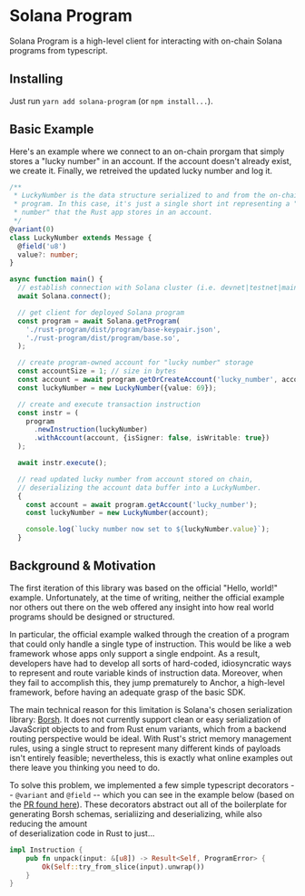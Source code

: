 # Solana Program
Solana Program is a high-level client for interacting with on-chain Solana
programs from typescript.

## Installing
Just run `yarn add solana-program` (or `npm install...`).

## Basic Example
Here's an example where we connect to an on-chain prorgam that simply stores a
"lucky number" in an account. If the account doesn't already exist, we create
it. Finally, we retreived the updated lucky number and log it.

```typescript
/**
 * LuckyNumber is the data structure serialized to and from the on-chain Rust
 * program. In this case, it's just a single short int representing a "lucky
 * number" that the Rust app stores in an account.
 */
@variant(0)
class LuckyNumber extends Message {
  @field('u8')
  value?: number;
}

async function main() {
  // establish connection with Solana cluster (i.e. devnet|testnet|mainnet)
  await Solana.connect();

  // get client for deployed Solana program
  const program = await Solana.getProgram(
    './rust-program/dist/program/base-keypair.json',
    './rust-program/dist/program/base.so',
  );

  // create program-owned account for "lucky number" storage
  const accountSize = 1; // size in bytes
  const account = await program.getOrCreateAccount('lucky_number', accountSize);
  const luckyNumber = new LuckyNumber({value: 69});

  // create and execute transaction instruction
  const instr = (
    program
      .newInstruction(luckyNumber)
      .withAccount(account, {isSigner: false, isWritable: true})
  );

  await instr.execute();

  // read updated lucky number from account stored on chain,
  // deserializing the account data buffer into a LuckyNumber.
  {
    const account = await program.getAccount('lucky_number');
    const luckyNumber = new LuckyNumber(account);

    console.log(`lucky number now set to ${luckyNumber.value}`);
  }
```

## Background & Motivation
The first iteration of this library was based on the official "Hello, world!"
example. Unfortunately, at the time of writing, neither the official example nor
others out there on the web offered any insight into how real world programs
should be designed or structured.

In particular, the official example walked through the creation of a program
that could only handle a single type of instruction. This would be like a web
framework whose apps only support a single endpoint. As a result, developers
have had to develop all sorts of hard-coded, idiosyncratic ways to represent and
route variable kinds of instruction data. Moreover, when they fail to accomplish
this, they jump prematurely to Anchor, a high-level framework, before having
an adequate grasp of the basic SDK.

The main technical reason for this limitation is Solana's chosen serialization
library: [Borsh](https://github.com/near/borsh). It does not currently support
clean or easy serialization of JavaScript objects to and from Rust enum
variants, which from a backend routing perspective would be ideal. With Rust's
strict memory management rules, using a single struct to represent many
different kinds of payloads isn't entirely feasible; nevertheless, this is
exactly what online examples out there leave you thinking you need to do.

To solve this problem, we implemented a few simple typescript decorators --
`@variant` and `@field` -- which you can see in the example below (based on the
[PR found here](https://github.com/near/borsh-js/pull/39)). These
decorators abstract out all of the boilerplate for generating
Borsh schemas, serialiizing and deserializing, while also reducing the amount  
of deserialization code in Rust to just...

```rust
impl Instruction {
    pub fn unpack(input: &[u8]) -> Result<Self, ProgramError> {
        Ok(Self::try_from_slice(input).unwrap())
    }
}
```